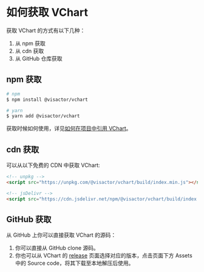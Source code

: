 # 如何获取 VChart

获取 VChart 的方式有以下几种：

1. 从 npm 获取
2. 从 cdn 获取
3. 从 GitHub 仓库获取

## npm 获取

```bash
# npm
$ npm install @visactor/vchart

# yarn
$ yarn add @visactor/vchart
```

获取时候如何使用，详见[如何在项目中引用 VChart](./How_to_Import_VChart)。

## cdn 获取

可以从以下免费的 CDN 中获取 VChart:

```html
<!-- unpkg -->
<script src="https://unpkg.com/@visactor/vchart/build/index.min.js"></script>

<!-- jsDelivr -->
<script src="https://cdn.jsdelivr.net/npm/@visactor/vchart/build/index.min.js"></script>
```

## GitHub 获取

从 GitHub 上你可以直接获取 VChart 的源码：

1. 你可以直接从 GitHub clone 源码。
2. 你也可以从 VChart 的 [release](https://github.com/VisActor/VChart/releases) 页面选择对应的版本，点击页面下方 Assets 中的 Source code，将其下载至本地解压后使用。
